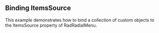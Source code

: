 ## Binding ItemsSource
This example demonstrates how to bind a collection of custom objects to the ItemsSource property of RadRadialMenu.

[//]: <keywords: collection, custom, objects, radialmenu>